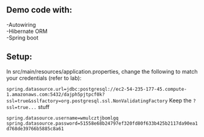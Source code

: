 ## Demo code with:  
-Autowiring  
-Hibernate ORM  
-Spring boot  

## Setup:
In src/main/resources/application.properties, change the following to match your credentials (refer to lab):
  
`spring.datasource.url=jdbc:postgresql://ec2-54-235-177-45.compute-1.amazonaws.com:5432/dajph5pjtpcf0k?ssl=true&sslfactory=org.postgresql.ssl.NonValidatingFactory`
Keep the `?ssl=true...` stuff
 

`spring.datasource.username=wmulcztjbomlgq`  
`spring.datasource.password=51558e68b24797ef320fd80f633b425b2117da90ea1d768de39766b5885c8a61`


